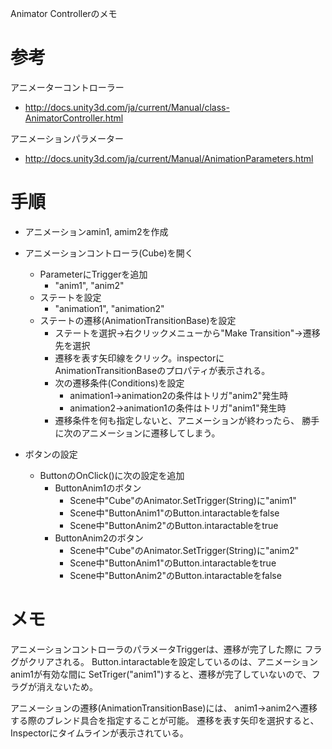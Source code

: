 Animator Controllerのメモ

参考
========
アニメーターコントローラー
  * http://docs.unity3d.com/ja/current/Manual/class-AnimatorController.html

アニメーションパラメーター
  * http://docs.unity3d.com/ja/current/Manual/AnimationParameters.html

手順
========
* アニメーションamin1, amim2を作成
* アニメーションコントローラ(Cube)を開く
  * ParameterにTriggerを追加
    * "anim1", "anim2"
  * ステートを設定
    * "animation1", "animation2"
  * ステートの遷移(AnimationTransitionBase)を設定
    * ステートを選択→右クリックメニューから"Make Transition"→遷移先を選択
    * 遷移を表す矢印線をクリック。inspectorにAnimationTransitionBaseのプロパティが表示される。
    * 次の遷移条件(Conditions)を設定
      * animation1→animation2の条件はトリガ"anim2"発生時
      * animation2→animation1の条件はトリガ"anim1"発生時
    * 遷移条件を何も指定しないと、アニメーションが終わったら、
      勝手に次のアニメーションに遷移してしまう。

* ボタンの設定
  * ButtonのOnClick()に次の設定を追加
    * ButtonAnim1のボタン
      * Scene中"Cube"のAnimator.SetTrigger(String)に"anim1"
      * Scene中"ButtonAnim1"のButton.intaractableをfalse
      * Scene中"ButtonAnim2"のButton.intaractableをtrue
    * ButtonAnim2のボタン
      * Scene中"Cube"のAnimator.SetTrigger(String)に"anim2"
      * Scene中"ButtonAnim1"のButton.intaractableをtrue
      * Scene中"ButtonAnim2"のButton.intaractableをfalse

メモ
========
アニメーションコントローラのパラメータTriggerは、遷移が完了した際に
フラグがクリアされる。
Button.intaractableを設定しているのは、アニメーションanim1が有効な間に
SetTriger("anim1")すると、遷移が完了していないので、フラグが消えないため。

アニメーションの遷移(AnimationTransitionBase)には、
anim1→anim2へ遷移する際のブレンド具合を指定することが可能。
遷移を表す矢印を選択すると、Inspectorにタイムラインが表示されている。
